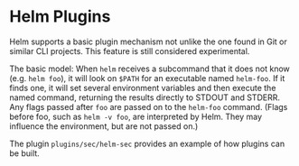 # Helm Plugins

Helm supports a basic plugin mechanism not unlike the one found in Git
or similar CLI projects. This feature is still considered experimental.

The basic model: When `helm` receives a subcommand that it does not know
(e.g. `helm foo`), it will look on `$PATH` for an executable named
`helm-foo`. If it finds one, it will set several environment variables
and then execute the named command, returning the results directly to
STDOUT and STDERR. Any flags passed after `foo` are passed on to the
`helm-foo` command. (Flags before foo, such as `helm -v foo`, are
interpreted by Helm. They may influence the environment, but are not
passed on.)

The plugin `plugins/sec/helm-sec` provides an example of how plugins can
be built.
